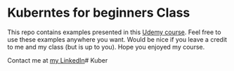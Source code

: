 # Kuberntes for beginners Class
This repo contains examples presented in this [Udemy course](). Feel free to use these examples anywhere you want. Would be nice if you leave a credit to me and my class (but is up to you). Hope you enjoyed my course. 

Contact me at [my LinkedIn](https://www.linkedin.com/in/michal-hucko/)# Kuber
